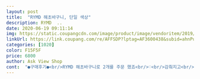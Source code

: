 ```yaml
---
layout: post 
title:  "RYMD 해초바구니, 단일 색상" 
description: RYMD  ..
date: 2020-06-19 09:11:14 
img: https://static.coupangcdn.com/image/product/image/vendoritem/2019/08/02/3378084472/619f2a84-edcc-4781-998a-5fd8415bae7b.jpg 
linkUrl: https://link.coupang.com/re/AFFSDP?lptag=AF3600438&subid=ahnPublicAsk&pageKey=44836729&itemId=160537561&vendorItemId=3378084472&traceid=V0-113-af22ea0fb603b720 
categories: [1020] 
color: F15F5F 
price: 6800 
author: Ask View Shop 
cont:  "●구매후기●<br/>RYMD 해초바구니로 2개를 주문 했죠<br/>♡<br/>감춰지고<br/>그래도 색상이나 제질좋고 예뻐요<br/>근데 아주 저렴하게 나왔길래ㅋ 배송비도 없고 반나절만에 받았어요<br/>나름 인테리어 효과도 있고 꽃도 살고 화분도<br/>다른 곳에서 더 꼼꼼하게 검색해봐야 할 것 같네요.<br/><br/>도착한후 본 바구니는 별로 싶었지만<br/>밑면대비 윗부분 약간 작아요 참고하세요<br/>바구니 꼬임이 잘린게 많고 마감이 많이 허접해서 손질을 따로 해줘야했어요.<br/><br/>받아보고 괜찮으면 사이즈별로 구매하려 했는데 작은 사이즈만 이런 것인지 아님 큰 사이즈도 마찬가지인지 모르지만, 상태보니 더 구매하고픈 마음이 없네요.<br/><br/>비싼 허드레 바구니 구매했네요.<br/> 현재는 배터리, 건전지, 멀티탭, 어댑터 등 잡동사니 넣어두는 바구니로 사용하고 있습니다.<br/> 이 가격에 판매할 만한 해초바구니는 아닌 것 같습니다.<br/><br/>색감은 베이지, 브라운에 카키그린색이 많이 섞여 있고요.<br/><br/>싸이즈미스로ㅋ  화분윗부분이 나와요<br/>아주아주 마음에 꼭 드는 해초바구니를 사게 좋네요<br/>정말 잘 선택 했다고 생각을 했네요<br/>집에있는거 사용하다보니 화분을 바꿔볼까 싶어서<br/>찾다가 인테리어 효과에도 좋을것같고 해서<br/>하나는 반을 접어서 넣었는데<br/>하나는 완전히 펴서 넣고<br/>화분도 별로 보기가 좋지않고 받침대도 없어서<br/>화분을 넣고보니<br/>화분이 별로인게 있어서 하나쯤 사보고 싶었는데 생각보다 비싸더라구요<br/>" 
---
```

